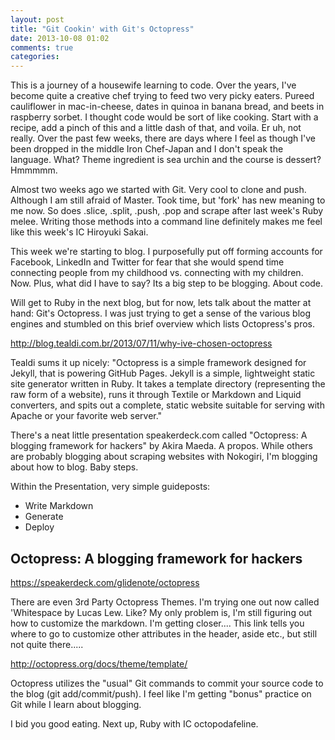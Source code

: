 ```yaml
---
layout: post
title: "Git Cookin' with Git's Octopress"
date: 2013-10-08 01:02
comments: true
categories: 
---
```




This is a journey of a housewife learning to code.  Over the years, I've become quite a creative chef trying to feed two very picky eaters.  Pureed cauliflower in mac-in-cheese, dates in quinoa in banana bread, and beets in raspberry sorbet.  I thought code would be sort of like cooking.  Start with a recipe, add a pinch of this and a little dash of that, and voila.   Er uh, not really.  Over the past few weeks, there are days where I feel as though I've been dropped in the middle Iron Chef-Japan and I don't speak the language.  What? Theme ingredient is sea urchin and the course is dessert?  Hmmmmm.

Almost two weeks ago we started with Git.  Very cool to clone and push.  Although I am still afraid of Master.  Took time, but 'fork' has new meaning to me now.  So does .slice, .split, .push, .pop and scrape after last week's Ruby melee.  Writing those methods into a command line definitely makes me feel like this week's IC Hiroyuki Sakai.  

This week we're starting to blog.  I purposefully put off forming accounts for Facebook, LinkedIn and Twitter for fear that she would spend time connecting people from my childhood vs. connecting with my children.  Now. Plus, what did I have to say?  Its a big step to be blogging.  About code.

Will get to Ruby in the next blog, but for now, lets talk about the matter at hand: Git's Octopress.  I was just trying to get a sense of the various blog engines and stumbled on this brief overview which lists Octopress's pros.

<http://blog.tealdi.com.br/2013/07/11/why-ive-chosen-octopress>

Tealdi sums it up nicely:
"Octopress is a simple framework designed for Jekyll, that is powering GitHub Pages. Jekyll is a simple, lightweight static site generator written in Ruby. It takes a template directory (representing the raw form of a website), runs it through Textile or Markdown and Liquid converters, and spits out a complete, static website suitable for serving with Apache or your favorite web server."

There's a neat little presentation speakerdeck.com called "Octopress: A blogging framework for hackers" by Akira Maeda. A propos. While others are probably blogging about scraping websites with Nokogiri, I'm blogging about how to blog.  Baby steps.

Within the Presentation, very simple guideposts:
- Write Markdown
- Generate
- Deploy

Octopress: A blogging framework for hackers
--------------------------------------------
<https://speakerdeck.com/glidenote/octopress>


There are even 3rd Party Octopress Themes.  I'm trying one out now called 'Whitespace by Lucas Lew.  Like?  My only problem is, I'm still figuring out how to customize the markdown.  I'm getting closer.... This link tells you where to go to customize other attributes in the header, aside etc., but still not quite there.....

<http://octopress.org/docs/theme/template/>

Octopress utilizes the "usual" Git commands to commit your source code to the blog (git add/commit/push).  I feel like I'm getting "bonus" practice on Git while I learn about blogging.  

I bid you good eating.  Next up, Ruby with IC octopodafeline.



